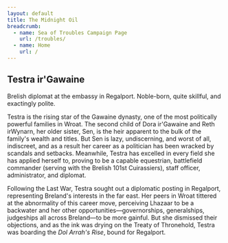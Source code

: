 ```yaml
---
layout: default
title: The Midnight Oil
breadcrumb:
  - name: Sea of Troubles Campaign Page
    url: /troubles/
  - name: Home
    url: /
---
```

## Testra ir'Gawaine

Brelish diplomat at the embassy in Regalport. Noble-born, quite skillful, and exactingly polite.

Testra is the rising star of the Gawaine dynasty, one of the most politically powerful families in Wroat. The second child of Dora ir'Gawaine and Reth irWynarn, her older sister, Sen, is the heir apparent to the bulk of the family's wealth and titles. But Sen is lazy, undiscerning, and worst of all, indiscreet, and as a result her career as a politician has been wracked by scandals and setbacks. Meanwhile, Testra has excelled in every field she has applied herself to, proving to be a capable equestrian, battlefield commander (serving with the Brelish 101st Cuirassiers), staff officer, administrator, and diplomat.

Following the Last War, Testra sought out a diplomatic posting in Regalport, representing Breland's interests in the far east. Her peers in Wroat tittered at the abnormality of this career move, perceiving Lhazaar to be a backwater and her other opportunities—governorships, generalships, judgeships all across Breland—to be more gainful. But she dismissed their objections, and as the ink was drying on the Treaty of Thronehold, Testra was boarding the *Dol Arrah's Rise*, bound for Regalport.
